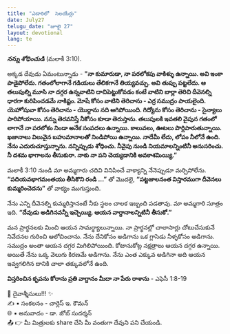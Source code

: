 ```yaml
---
title: "ఎడారిలో  సెలయేర్లు"
date: July27
telugu_date: "జూలై 27"
layout: devotional
lang: te
---
```

***నన్ను శోధించుడి*** (మలాకీ 3:10).

అక్కడ దేవుడు ఏమంటున్నాడు - **"నా కుమారుడా, నా పరలోకపు వాకిళ్ళు ఉన్నాయి. అవి ఇంకా పాడైపోలేదు. గతంలోలాగానే గడియలు తేలికగానే తియ్యవచ్చు. అవి తుప్పు పట్టలేదు. ఆ తలుపుల్ని మూసి నా దగ్గర ఉన్నవాటిని దాచిపెట్టుకోవడం కంటే వాటిని బార్లా తెరిచి దీవెనల్ని ధారగా కురిపించడమే నాకిష్టం. మోషే కోసం వాటిని తెరిచాను - ఎర్ర సముద్రం పాయలైంది. యెహోషువా కోసం తెరిచాను - యొర్దాను నది ఆగిపోయింది. గిద్యోను కోసం తెరిచాను - సైన్యాలు పారిపోయాయి. నన్ను తెరవనిస్తే నీకోసం కూడా తెరుస్తాను. తలుపులకి ఇవతలి వైపున గతంలో లాగానే నా పరలోకం నిండా అనేక సంపదలు ఉన్నాయి. కాలువలు, ఊటలు పొర్లిపారుతున్నాయి. ఖజానాలు విలువైన బహుమానాలతో నిండిపోయి ఉన్నాయి. నాదేమీ లేదు, లోపం నీలోనే ఉంది. నేను ఎదురుచూస్తున్నాను. నన్నిప్పుడు శోధించు. నీవైపు నుండి నియమాలన్నింటినీ అనుసరించు. నీ దశమ భాగాలను తీసుకురా. నాకు నా పని చెయ్యడానికి అవకాశమియ్యి.”**

మలాకీ 3:10 నుండి మా అమ్మగారు చదివి వినిపించే వాక్యాన్ని నేనెప్పుడూ మర్చిపోలేను. **“పదియవభాగమంతయు తీసికొని రండి ...”** తో మొదలై, **“పట్టజాలనంత విస్తారముగా దీవెనలు కుమ్మరించెదను”** తో వాక్యం ముగుస్తుంది.

 నేను ఎన్ని దీవెనల్ని కుమ్మరిస్తానంటే నీకు స్థలం చాలక ఇబ్బంది పడతావు. మా అమ్మగారి సూత్రం ఇది. **“దేవుడు అడిగినవన్నీ ఇచ్చెయ్యి. ఆయన వాగ్దానాలన్నిటినీ తీసుకో.”**

మన ప్రార్థనలకు మించి ఆయన సామర్థ్యాలున్నాయి. నా ప్రార్థనల్లో చాలాసార్లు చోటుచేసుకునే నివేదనల గురించి ఆలోచించాను. నేను దేనికోసం అడిగాను ఒక గ్లాసెడు నీళ్ళకోసం అడిగాను. సముద్రం అంతా ఆయన దగ్గర మిగిలిపోయింది. కోటానుకోట్ల నక్షత్రాలు ఆయన దగ్గర ఉన్నాయి. అయితే నేను ఒక్క వెలుగు కిరణమే అడిగాను. నేను ఎంత ఎక్కువ అడిగినా అది ఆయన ఇవ్వగలిగిన దానికి చాలా తక్కువలోనే ఉంది.

**విస్తరించిన కృపను కోరాను ప్రతి వాగ్దానం మీదా నా పేరు రాశాను** - ఎఫెసీ 1:8-19

<div class="blessing">🙏 <span class="bless-text">దైవాశ్శీసులు!!!</span> ✨</div>

<div class="credit">✍️ <span class="credit-text">▪ సంకలనం - చార్లెస్ ఇ. కౌమన్</span></div>
<div class="credit">🌐 <span class="credit-text">▪ అనువాదం - డా. జోబ్ సుదర్శన్</span></div>


<div class="share">📤 👉 <span class="share-text">మీ మిత్రులకు share చేసి మీ వంతుగా దేవుని పని చేయండి.</span></div>

